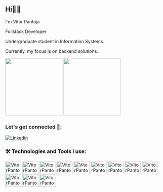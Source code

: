 ## Hi👋🏼

I'm Vitor Pantoja

Fullstack Developer

Undergraduate student in Information Systems.

Currently, my focus is on backend solutions.

<div>
  <img height="180em" src="https://github-readme-stats.vercel.app/api?username=VitorPantoja&show_icons=true&theme=dracula"/>
  <img height="180em" src="https://github-readme-stats.vercel.app/api/top-langs/?username=VitorPantoja&layout=compact&theme=dracula"/>
</div>

### Let's get connected 🙂:
[![Linkedin](https://img.shields.io/badge/LinkedIn-0077B5?style=for-the-badge&logo=linkedin&logoColor=white)](https://www.linkedin.com/in/vitor-travassos/)

### 🛠️ Technologies and Tools I use:
<div>
  <img align="center" alt="VitorPantoja-html" height="40" width="50" src="https://cdn.jsdelivr.net/gh/devicons/devicon@latest/icons/typescript/typescript-original.svg">
  <img align="center" alt="VitorPantoja-html" height="40" width="50" src="https://cdn.jsdelivr.net/gh/devicons/devicon@latest/icons/javascript/javascript-original.svg">
  <img align="center" alt="VitorPantoja-html" height="40" width="50" src="https://cdn.jsdelivr.net/gh/devicons/devicon@latest/icons/nodejs/nodejs-plain-wordmark.svg">
  <img align="center" alt="VitorPantoja-html" height="40" width="50" src="https://cdn.jsdelivr.net/gh/devicons/devicon@latest/icons/nestjs/nestjs-original.svg">
  <img align="center" alt="VitorPantoja-html" height="40" width="50" src="https://cdn.jsdelivr.net/gh/devicons/devicon@latest/icons/docker/docker-original.svg">
  <img align="center" alt="VitorPantoja-html" height="40" width="50" src="https://cdn.jsdelivr.net/gh/devicons/devicon@latest/icons/express/express-original-wordmark.svg">
  <img align="center" alt="VitorPantoja-html" height="40" width="50" src="https://cdn.jsdelivr.net/gh/devicons/devicon@latest/icons/java/java-original-wordmark.svg">
  <img align="center" alt="VitorPantoja-html" height="40" width="50" src="https://cdn.jsdelivr.net/gh/devicons/devicon@latest/icons/redis/redis-original.svg">
  <img align="center" alt="VitorPantoja-html" height="40" width="50" src="https://cdn.jsdelivr.net/gh/devicons/devicon@latest/icons/react/react-original-wordmark.svg">
  <img align="center" alt="VitorPantoja-html" height="40" width="50" src="https://cdn.jsdelivr.net/gh/devicons/devicon@latest/icons/html5/html5-original.svg">
  <img align="center" alt="VitorPantoja-html" height="40" width="50" src="https://cdn.jsdelivr.net/gh/devicons/devicon@latest/icons/css3/css3-original.svg">
  <img align="center" alt="VitorPantoja-html" height="40" width="50" src="https://cdn.jsdelivr.net/gh/devicons/devicon@latest/icons/angular/angular-original.svg">
</div>
